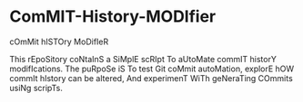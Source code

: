 # ComMIT-History-MODIfier
cOmMit hISTOry MoDifIeR

This rEpoSitory coNtaInS a SiMplE scRIpt To aUtoMate commIT historY modifIcations. The puRpoSe iS To test Git coMmit autoMation, explorE hOW commIt hIstory can be altered, And experimenT WiTh geNeraTing COmmits usiNg scripTs.
